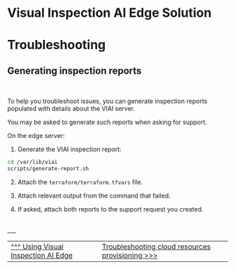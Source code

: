 # Visual Inspection AI Edge Solution

# Troubleshooting

## Generating inspection reports

<br>

To help you troubleshoot issues, you can generate inspection reports populated with details about the VIAI server. 

You may be asked to generate such reports when asking for support.

On the edge server:

1. Generate the VIAI inspection report:

```bash
cd /var/lib/viai
scripts/generate-report.sh
```

2. Attach the `terraform/terraform.tfvars` file.

3. Attach relevant output from the command that failed.

4. If asked, attach both reports to the support request you created.



<br>
___

<table width="100%">
<tr><td><a href="./useviai.md">^^^ Using Visual Inspection AI Edge</td><td><a href="./troubleshootingcloudresources.md">Troubleshooting cloud resources provisioning >>></td></tr>
</table>



 
